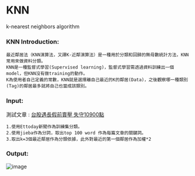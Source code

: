 # KNN
k-nearest neighbors algorithm

### KNN Introduction:

```
最近鄰居法（KNN演算法，又譯K-近鄰演算法）是一種用於分類和回歸的無母數統計方法，KNN常用來做資料分類。
KNN是一種監督式學習(Supervised learning)，監督式學習需透過資料訓練出一個model，但KNN沒有做training的動作。
K為使用者自己定義的常數，KNN就是選擇離自己最近的K的鄰居(Data)，之後觀察哪一種類別(Tag)的鄰居最多就將自己也當成該類別。
```
### Input:

測試文章 : [台股遇長假前賣壓 失守10900點](https://tw.news.yahoo.com/%E5%8F%B0%E8%82%A1%E9%81%87%E9%95%B7%E5%81%87%E5%89%8D%E8%B3%A3%E5%A3%93-%E5%A4%B1%E5%AE%8810900%E9%BB%9E-062006790.html")  
```
1.使用Ettoday新聞作為訓練集分類。
2.使用jieba作為分詞，取出top 100 word 作為每篇文章的關鍵詞。
3.取出k=3個最近鄰居作為分類依據，此外對最近的第一個鄰居作為加權*2
```

### Output:

![image](https://github.com/Larix/KNN/blob/master/1.jpg)
